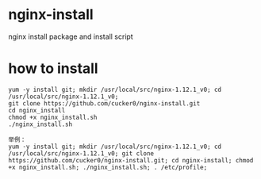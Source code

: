# nginx-install
nginx install package and install script


# how to install
```
yum -y install git; mkdir /usr/local/src/nginx-1.12.1_v0; cd /usr/local/src/nginx-1.12.1_v0;
git clone https://github.com/cucker0/nginx-install.git
cd nginx_install
chmod +x nginx_install.sh
./nginx_install.sh

举例：
yum -y install git; mkdir /usr/local/src/nginx-1.12.1_v0; cd /usr/local/src/nginx-1.12.1_v0; git clone https://github.com/cucker0/nginx-install.git; cd nginx-install; chmod +x nginx_install.sh; ./nginx_install.sh; . /etc/profile;


```
